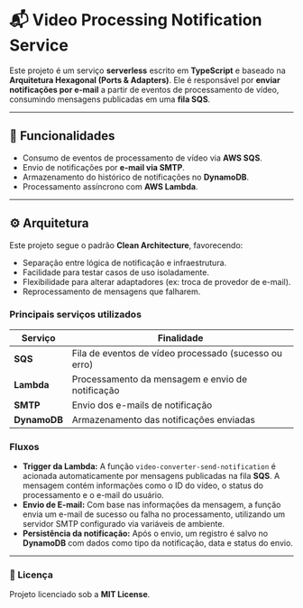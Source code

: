 # 📬 Video Processing Notification Service

Este projeto é um serviço **serverless** escrito em **TypeScript** e baseado na **Arquitetura Hexagonal (Ports & Adapters)**. Ele é responsável por **enviar notificações por e-mail** a partir de eventos de processamento de vídeo, consumindo mensagens publicadas em uma **fila SQS**.

---

## 🚀 Funcionalidades

- Consumo de eventos de processamento de vídeo via **AWS SQS**.
- Envio de notificações por **e-mail via SMTP**.
- Armazenamento do histórico de notificações no **DynamoDB**.
- Processamento assíncrono com **AWS Lambda**.

---

## ⚙️ Arquitetura

Este projeto segue o padrão **Clean Architecture**, favorecendo:

- Separação entre lógica de notificação e infraestrutura.
- Facilidade para testar casos de uso isoladamente.
- Flexibilidade para alterar adaptadores (ex: troca de provedor de e-mail).
- Reprocessamento de mensagens que falharem.

### Principais serviços utilizados

| Serviço        | Finalidade                                                         |
|----------------|---------------------------------------------------------------------|
| **SQS**        | Fila de eventos de vídeo processado (sucesso ou erro)              |
| **Lambda**     | Processamento da mensagem e envio de notificação                   |
| **SMTP**       | Envio dos e-mails de notificação                                   |
| **DynamoDB**   | Armazenamento das notificações enviadas                            |

### Fluxos

- **Trigger da Lambda:** A função `video-converter-send-notification` é acionada automaticamente por mensagens publicadas na fila **SQS**. A mensagem contém informações como o ID do vídeo, o status do processamento e o e-mail do usuário.
- **Envio de E-mail:** Com base nas informações da mensagem, a função envia um e-mail de sucesso ou falha no processamento, utilizando um servidor SMTP configurado via variáveis de ambiente.
- **Persistência da notificação:** Após o envio, um registro é salvo no **DynamoDB** com dados como tipo da notificação, data e status do envio.

---

### 📄 Licença

Projeto licenciado sob a **MIT License**.
